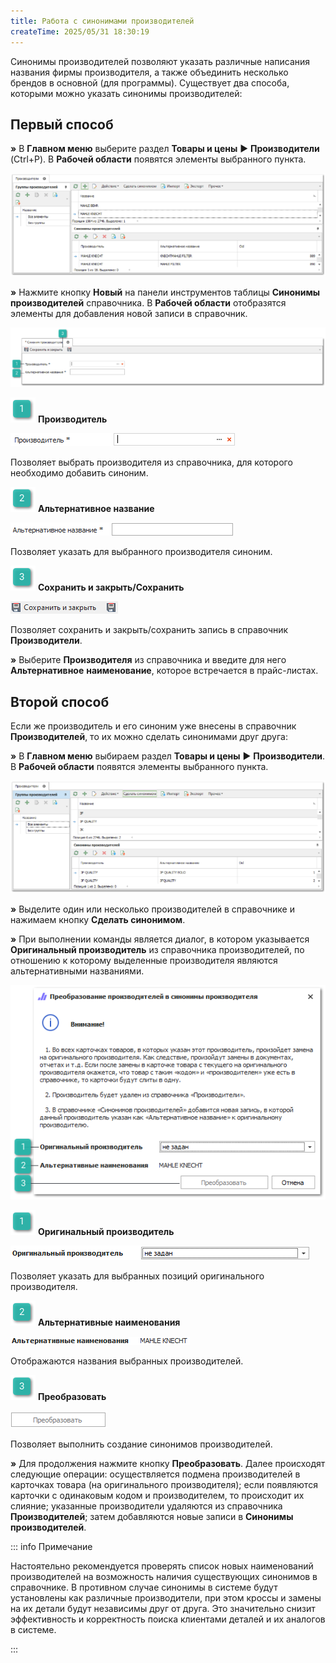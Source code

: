 ```yaml
---
title: Работа с синонимами производителей
createTime: 2025/05/31 18:30:19
---
```

Синонимы производителей позволяют указать различные написания названия фирмы производителя, а также объединить несколько брендов в основной (для программы). Существует два способа, которыми можно указать синонимы производителей:

## Первый способ

**»** В **Главном меню** выберите раздел **Товары и цены** ► **Производители** (Ctrl+P). В **Рабочей области** появятся элементы выбранного пункта. 

![](../../assets/work/two/333.png)

**»** Нажмите кнопку **Новый** на панели инструментов таблицы **Синонимы производителей** справочника. В **Рабочей области** отобразятся элементы для добавления новой записи в справочник. 

![](../../assets/work/two/334.png)

![](../../assets/work/two/006.png) **Производитель** 

![](../../assets/work/two/335.png)

Позволяет выбрать производителя из справочника, для которого необходимо добавить синоним.

![](../../assets/work/two/008.png) **Альтернативное название**

![](../../assets/work/two/336.png)

Позволяет указать для выбранного производителя синоним.

![](../../assets/work/two/009.png) **Сохранить и закрыть/Сохранить** 

![](../../assets/work/two/337.png)

Позволяет сохранить и закрыть/сохранить запись в справочник **Производители**.

**»** Выберите **Производителя** из справочника и введите для него **Альтернативное** **наименование**, которое встречается в прайс-листах.

## Второй способ

Если же производитель и его синоним уже внесены в справочник **Производителей**, то их можно сделать синонимами друг друга:

**»** В **Главном меню** выбираем раздел **Товары и цены** ► **Производители**. В **Рабочей области** появятся элементы выбранного пункта.

![](../../assets/work/two/338.png)

**»** Выделите один или несколько производителей в справочнике и нажимаем кнопку **Сделать синонимом**.

**»** При выполнении команды является диалог, в котором указывается **Оригинальный производитель** из справочника производителей, по отношению к которому выделенные производителя являются альтернативными названиями.

![](../../assets/work/two/339.png)

![](../../assets/work/two/006.png) **Оригинальный производитель**

![](../../assets/work/two/340.png)

Позволяет указать для выбранных позиций оригинального производителя.

![](../../assets/work/two/008.png) **Альтернативные наименования**

![](../../assets/work/two/341.png)

Отображаются названия выбранных производителей.

![](../../assets/work/two/009.png) **Преобразовать**

![](../../assets/work/two/342.png)

Позволяет выполнить создание синонимов производителей.

**»** Для продолжения нажмите кнопку **Преобразовать**. Далее происходят следующие операции: осуществляется подмена производителей в карточках товара (на оригинального производителя); если появляются карточки с одинаковым кодом и производителем, то происходит их слияние; указанные производители удаляются из справочника **Производителей**; затем добавляются новые записи в **Синонимы производителей**.

::: info Примечание

Настоятельно рекомендуется проверять список новых наименований производителей на возможность наличия существующих синонимов в справочнике. В противном случае синонимы в системе будут установлены как различные производители, при этом кроссы и замены на их детали будут независимы друг от друга. Это значительно снизит эффективность и корректность поиска клиентами деталей и их аналогов в системе.

:::